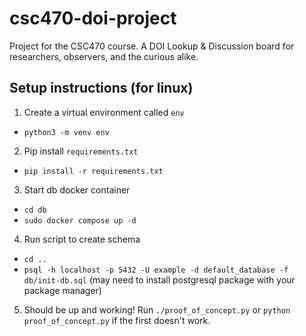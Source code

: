 # csc470-doi-project
Project for the CSC470 course. A DOI Lookup &amp; Discussion board for researchers, observers, and the curious alike.

## Setup instructions (for linux)
1. Create a virtual environment called `env`
  - `python3 -m venv env`
2. Pip install `requirements.txt`
  - `pip install -r requirements.txt`
3. Start db docker container
  - `cd db`
  - `sudo docker compose up -d`
4. Run script to create schema
  - `cd ..`
  - `psql -h localhost -p 5432 -U example -d default_database -f db/init-db.sql` (may need to install postgresql package with your package manager)
5. Should be up and working! Run `./proof_of_concept.py` or `python proof_of_concept.py` if the first doesn't work.
